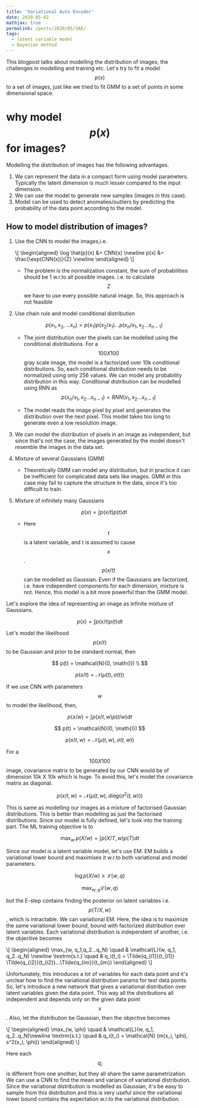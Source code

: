 ```yaml
---
title: 'Variational Auto Encoder'
date: 2020-05-02
mathjax: true
permalink: /posts/2020/05/VAE/
tags:
  - latent variable model
  - Bayesian method
---
```


This blogpost talks about modelling the distribution of images, the challenges in modelling and training etc.  Let's try to fit a model $$p(x)$$ to a set of images, just like we tried to fit GMM to a set of points in some dimensional space.

why model $$p(x)$$ for images?
======
Modelling the distribution of images has the following advantages.
 1. We can represent the data in a compact form using model parameters. Typically the latent dimension is much lesser compared to the input dimension.
 2. We can use the model to generate new samples (images in this case).
 3. Model can be used to detect anomalies/outliers by predicting the probability of the data point according to the model.

How to model distribution of images?
------
 1. Use the CNN to model the images,i.e.

    \\[
       \begin{aligned}
        \log \hat{p}(x) &= CNN(x) \newline
                   p(x) &= \frac{\exp(CNN(x))}{Z} \newline
        \end{aligned}
    \\]

      - The problem is the normalization constant, the sum of probabilities should be 1 w.r.to all possible images. i.e. to calculate $$Z$$ we have to use every possible natural image. So, this approach is not feasible
 
 2. Use chain rule and model conditional distribution 
 
    $$
    p(x_1, x_2,...x_n) = p(x_1) p(x_2/x_1)...p(x_n/x_1,x_2...x_{n-1}) 
    $$

    - The joint distribution over the pixels can be modelled using the conditional distributions. For a $$100 X 100$$ gray scale image, the model is a factorized over 10k conditional distributions. So, each conditional distribution needs to be normalized using only 256 values. We can model any probability distribution in this way. Conditional distribution can be modelled using RNN as 
    $$
    p(x_n/x_1,x_2...x_{n-1}) = RNN(x_1,x_2...x_{n-1}) 
    $$

    - The model reads the image pixel by pixel and generates the distribution over the next pixel. This model takes too long to generate even a low resolution image.

 3. We can model the distribution of pixels in an image as independent, but since that's not the case, the images generated by the model doesn't resemble the images in the data set.

 4. Mixture of several Gaussians (GMM)

    - Theoretically GMM can model any distribution, but in practice it can be inefficient for complicated data sets like images. GMM in this case may fail to capture the structure in the data, since it's too difficult to train.

 5. Mixture of infinitely many Gaussians

    $$
    p(x) = \int p(x/t) p(t) dt
    $$

    - Here $$t$$ is a latent variable, and $t$ is assumed to cause $$x$$. $$p(x/t)$$ can be modelled as Gaussian. Even if the Gaussians are factorized, i.e. have independent components for each dimension, mixture is not. Hence, this model is a bit more powerful than the GMM model.

Let's explore the idea of representing an image as infinite mixture of Gaussians.

$$
        p(x) = \int p(x/t) p(t) dt
$$


Let's model the likelihood $$p(x/t)$$ to be Gaussian and prior to be standard normal, then

$$
    p(t) = \mathcal{N}(0, \math{I}) \\
$$

$$
    p(x/t) = \mathcal{N}(\mu(t), \sigma(t)) 
$$

If we use CNN with parameters $$w$$to model the likelihood, then,

$$
    p(x/w) = \int p(x/t, w) p(t/w) dt
$$

$$
    p(t) = \mathcal{N}(0, \math{I})
$$

$$
    p(x/t, w) = \mathcal{N}(\mu(t, w), \sigma(t, w))
$$

For a $$100 X 100$$ image, covariance matrix to be generated by our CNN would be of dimension 10k X 10k which is huge. To avoid this, let's model the covariance matrix as diagonal.

$$
p(x/t, w) = \mathcal{N}(\mu(t, w), diag(\sigma^2(t, w)))
$$

This is same as modelling our images as a mixture of factorised Gaussian distributions. This is better than modelling as just the factorised distributions. Since our model is fully defined, let's look into the training part. The ML training objective is to 

$$
    \max_w. p(X/w) = \int p(X/T,w) p(T) dt
$$

Since our model is a latent variable model, let's use EM. EM builds a variational lower bound and maximises it w.r.to both variational and model parameters.

$$
    \log p(X/w) \geq \mathcal{L}(w,q)
$$

$$
    \max_{w,q} \mathcal{L}(w,q)
$$

but the E-step contains finding the posterior on latent variables i.e. $$p(T/X,w)$$, which is intractable. We can variational EM. Here, the idea is to maximize the same variational lower bound, bound with factorized distribution over latent variables. Each variational distribution is independent of another, i.e. the objective becomes

\\[
\begin{aligned}
\max_{w, q_1,q_2...q_N} \quad & \mathcal{L}(w, q_1, q_2..q_N) \newline
\textrm{s.t.} \quad & q_i(t_i) = \Tilde{q_{i1}}(t_{i1}) \Tilde{q_{i2}}(t_{i2})...\Tilde{q_{im}}(t_{im})
\end{aligned} 
\\]

Unfortunately, this introduces a lot of variables for each data point and it's unclear how to find the variational distribution params for test data points. So, let's introduce a new network that gives a variational distribution over latent variables given the data point. This way all the distributions all independent and depends only on the given data point $$x$$. Also, let the distribution be Gaussian, then the objective becomes

\\[
   \begin{aligned}
\max_{w, \phi} \quad & \mathcal{L}(w, q_1, q_2..q_N)\newline
\textrm{s.t.} \quad & q_i(t_i) = \mathcal{N} (m(x_i, \phi), s^2(x_i, \phi))
    \end{aligned} 
\\]

Here each $$q_i$$ is different from one another, but they all share the same parametrization. We can use a CNN to find the mean and variance of variational distribution. Since the variational distribution is modelled as Gaussian, it's be easy to sample from this distribution and this is very useful since the variational lower bound contains the expectation w.r.to the variational distribution.




